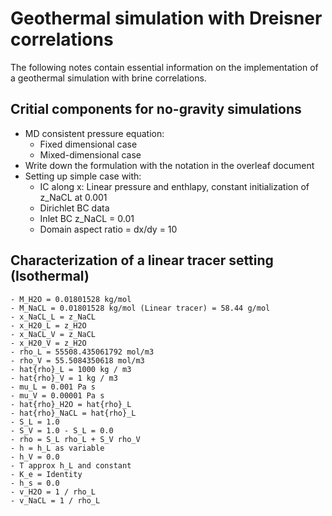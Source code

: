 # Geothermal simulation with Dreisner correlations

The following notes contain essential information on the implementation of a geothermal simulation with brine correlations.

## Critial components for no-gravity simulations

- MD consistent pressure equation:
	- Fixed dimensional case
	- Mixed-dimensional case	
- Write down the formulation with the notation in the overleaf document
- Setting up simple case with:
	-  IC along x: Linear pressure and enthlapy, constant initialization of z_NaCL at 0.001
	-  Dirichlet BC data
	-  Inlet BC z_NaCL = 0.01
	-  Domain aspect ratio = dx/dy = 10

## Characterization of a linear tracer setting (Isothermal)
	- M_H2O = 0.01801528 kg/mol
	- M_NaCL = 0.01801528 kg/mol (Linear tracer) = 58.44 g/mol
	- x_NaCL_L = z_NaCL
	- x_H20_L = z_H2O
	- x_NaCL_V = z_NaCL
	- x_H20_V = z_H2O
	- rho_L = 55508.435061792 mol/m3
	- rho_V = 55.5084350618 mol/m3
	- hat{rho}_L = 1000 kg / m3
	- hat{rho}_V = 1 kg / m3
	- mu_L = 0.001 Pa s
	- mu_V = 0.00001 Pa s 
	- hat{rho}_H2O = hat{rho}_L
	- hat{rho}_NaCL = hat{rho}_L
	- S_L = 1.0
	- S_V = 1.0 - S_L = 0.0
	- rho = S_L rho_L + S_V rho_V
	- h = h_L as variable
	- h_V = 0.0
	- T approx h_L and constant
	- K_e = Identity
	- h_s = 0.0
	- v_H2O = 1 / rho_L
	- v_NaCL = 1 / rho_L 
